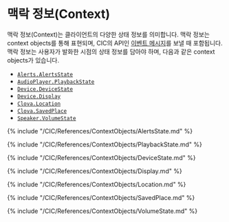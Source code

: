 # 맥락 정보(Context)

맥락 정보(Context)는 클라이언트의 다양한 상태 정보를 의미합니다. 맥락 정보는 context objects를 통해 표현되며, CIC의 API인 [이벤트 메시지](/CIC/References/CIC_API.md#Event)를 보낼 때 포함됩니다. 맥락 정보는 사용자가 발화한 시점의 상태 정보를 담아야 하며, 다음과 같은 context objects가 있습니다.

* [`Alerts.AlertsState`](#AlertsState)
* [`AudioPlayer.PlaybackState`](#PlaybackState)
* [`Device.DeviceState`](#DeviceState)
* [`Device.Display`](#Display)
* [`Clova.Location`](#Location)
* [`Clova.SavedPlace`](#SavedPlace)
* [`Speaker.VolumeState`](#VolumeState)

{% include "/CIC/References/ContextObjects/AlertsState.md" %}

{% include "/CIC/References/ContextObjects/PlaybackState.md" %}

{% include "/CIC/References/ContextObjects/DeviceState.md" %}

{% include "/CIC/References/ContextObjects/Display.md" %}

{% include "/CIC/References/ContextObjects/Location.md" %}

{% include "/CIC/References/ContextObjects/SavedPlace.md" %}

{% include "/CIC/References/ContextObjects/VolumeState.md" %}
